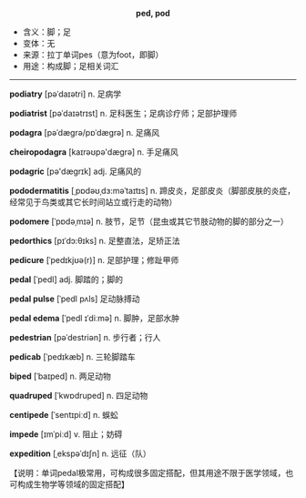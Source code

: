 
**<center>ped, pod</center>**

- <span class="definition">含义：脚；足</span>
- <span class="definition">变体：无</span>
- <span class="definition">来源：拉丁单词pes（意为foot，即脚）</span>
- <span class="definition">用途：构成脚；足相关词汇</span>

---

<span class="vocabulary">**podiatry**</span> [pəˈdaɪətri] n. 足病学

<span class="vocabulary">**podiatrist**</span> [pəˈdaɪətrɪst] n. 足科医生；足病诊疗师；足部护理师

<span class="vocabulary">**podagra**</span> [pəˈdæɡrə/pɒˈdæɡrə] n. 足痛风

<span class="vocabulary">**cheiropodagra**</span> [kaɪrəʊpə'dægrə] n. 手足痛风

<span class="vocabulary">**podagric**</span> [pə'dægrɪk] adj. 足痛风的

<span class="vocabulary">**pododermatitis**</span> [ˌpɒdəʊˌdɜ:məˈtaɪtɪs] n. 蹄皮炎，足部皮炎（脚部皮肤的炎症，经常见于鸟类或其它长时间站立或行走的动物）    

<span class="vocabulary">**podomere**</span> [ˈpɒdəˌmɪə] n. 肢节，足节（昆虫或其它节肢动物的脚的部分之一）

<span class="vocabulary">**pedorthics**</span> [pɪˈdɔ:θɪks] n. 足整直法，足矫正法

<span class="vocabulary">**pedicure**</span> [ˈpedɪkjʊə(r)] n. 足部护理；修趾甲师

<span class="vocabulary">**pedal**</span> [ˈpedl] adj. 脚踏的；脚的

<span class="vocabulary">**pedal pulse**</span> [ˈpedl pʌls] 足动脉搏动

<span class="vocabulary">**pedal edema**</span> [ˈpedl ɪˈdiːmə] n. 脚肿，足部水肿

<span class="vocabulary">**pedestrian**</span> [pəˈdestriən] n. 步行者；行人

<span class="vocabulary">**pedicab**</span> [ˈpedɪkæb] n. 三轮脚踏车

<span class="vocabulary">**biped**</span> [ˈbaɪped] n. 两足动物

<span class="vocabulary">**quadruped**</span> [ˈkwɒdruped] n. 四足动物

<span class="vocabulary">**centipede**</span> [ˈsentɪpiːd] n. 蜈蚣

<span class="vocabulary">**impede**</span> [ɪmˈpiːd] v. 阻止；妨碍

<span class="vocabulary">**expedition**</span> [ˌekspəˈdɪʃn] n. 远征（队）

【说明：单词pedal极常用，可构成很多固定搭配，但其用途不限于医学领域，也可构成生物学等领域的固定搭配】